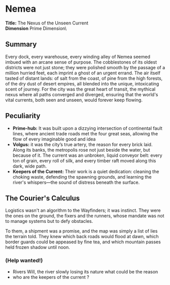 # Nemea

**Title:** The Nexus of the Unseen Current\
**Dimension** Prime Dimension\


## Summary

Every dock, every warehouse, every winding alley of Nemea seemed imbued with an arcane sense of purpose. The cobblestones of its oldest districts were not just stone; they were polished smooth by the passage of a million hurried feet, each imprint a ghost of an urgent errand. The air itself tasted of distant lands: of salt from the coast, of pine from the high forests, of the dry dust of desert empires, all blended into the unique, intoxicating scent of journey. For the city was the great heart of transit, the mythical nexus where all paths converged and diverged, ensuring that the world's vital currents, both seen and unseen, would forever keep flowing.

## Peculiarity 

* **Prime-hub:** It was built upon a dizzying intersection of continental fault lines, where ancient trade roads met the four great seas, allowing the flow of every imaginable good and idea
* **Volgus:** it was the city’s true artery, the reason for every brick laid. Along its banks, the metropolis rose not just beside the water, but because of it. The current was an unbroken, liquid conveyor belt: every ton of grain, every roll of silk, and every timber raft moved along this dark, wide path.
* **Keepers of the Current:** Their work is a quiet dedication: cleaning the choking waste, defending the spawning grounds, and learning the river's whispers—the sound of distress beneath the surface. 

## The Courier's Calculus


Logistics wasn't an algorithm to the Wayfinders; it was instinct. They were the ones on the ground, the fixers and the runners, whose mandate was not to manage systems but to defy obstacles.

To them, a shipment was a promise, and the map was simply a list of lies the terrain told. They knew which back roads would flood at dawn, which border guards could be appeased by fine tea, and which mountain passes held frozen shadow until noon.



### (Help wanted!) 

* Rivers Will, the river slowly losing its nature what could be the reason
* who are the keepers of the current ?